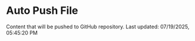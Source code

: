 # Auto Push File

Content that will be pushed to GitHub repository.
Last updated: 07/19/2025, 05:45:20 PM